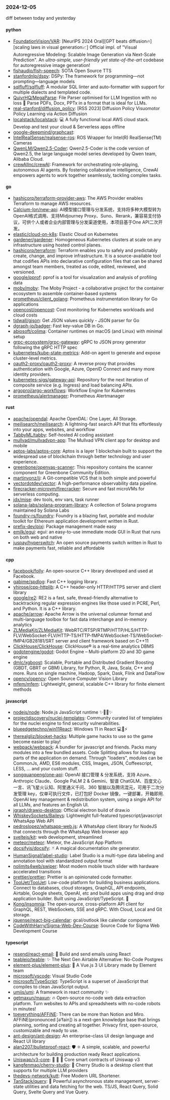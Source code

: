 ### 2024-12-05
diff between today and yesterday

#### python
* [FoundationVision/VAR](https://github.com/FoundationVision/VAR): [NeurIPS 2024 Oral][GPT beats diffusion🔥] [scaling laws in visual generation📈] Official impl. of "Visual Autoregressive Modeling: Scalable Image Generation via Next-Scale Prediction". An *ultra-simple, user-friendly yet state-of-the-art* codebase for autoregressive image generation!
* [fishaudio/fish-speech](https://github.com/fishaudio/fish-speech): SOTA Open Source TTS
* [stanfordnlp/dspy](https://github.com/stanfordnlp/dspy): DSPy: The framework for programming—not prompting—language models
* [sqlfluff/sqlfluff](https://github.com/sqlfluff/sqlfluff): A modular SQL linter and auto-formatter with support for multiple dialects and templated code.
* [QuivrHQ/MegaParse](https://github.com/QuivrHQ/MegaParse): File Parser optimised for LLM Ingestion with no loss 🧠 Parse PDFs, Docx, PPTx in a format that is ideal for LLMs.
* [real-stanford/diffusion_policy](https://github.com/real-stanford/diffusion_policy): [RSS 2023] Diffusion Policy Visuomotor Policy Learning via Action Diffusion
* [localstack/localstack](https://github.com/localstack/localstack): 💻 A fully functional local AWS cloud stack. Develop and test your cloud & Serverless apps offline
* [google-deepmind/graphcast](https://github.com/google-deepmind/graphcast): 
* [IntelRealSense/realsense-ros](https://github.com/IntelRealSense/realsense-ros): ROS Wrapper for Intel(R) RealSense(TM) Cameras
* [QwenLM/Qwen2.5-Coder](https://github.com/QwenLM/Qwen2.5-Coder): Qwen2.5-Coder is the code version of Qwen2.5, the large language model series developed by Qwen team, Alibaba Cloud.
* [crewAIInc/crewAI](https://github.com/crewAIInc/crewAI): Framework for orchestrating role-playing, autonomous AI agents. By fostering collaborative intelligence, CrewAI empowers agents to work together seamlessly, tackling complex tasks.

#### go
* [hashicorp/terraform-provider-aws](https://github.com/hashicorp/terraform-provider-aws): The AWS Provider enables Terraform to manage AWS resources.
* [Calcium-Ion/new-api](https://github.com/Calcium-Ion/new-api): AI模型接口管理与分发系统，支持将多种大模型转为OpenAI格式调用、支持Midjourney Proxy、Suno、Rerank，兼容易支付协议，可供个人或者企业内部管理与分发渠道使用，本项目基于One API二次开发。
* [elastic/cloud-on-k8s](https://github.com/elastic/cloud-on-k8s): Elastic Cloud on Kubernetes
* [gardener/gardener](https://github.com/gardener/gardener): Homogeneous Kubernetes clusters at scale on any infrastructure using hosted control planes.
* [hashicorp/terraform](https://github.com/hashicorp/terraform): Terraform enables you to safely and predictably create, change, and improve infrastructure. It is a source-available tool that codifies APIs into declarative configuration files that can be shared amongst team members, treated as code, edited, reviewed, and versioned.
* [google/pprof](https://github.com/google/pprof): pprof is a tool for visualization and analysis of profiling data
* [moby/moby](https://github.com/moby/moby): The Moby Project - a collaborative project for the container ecosystem to assemble container-based systems
* [prometheus/client_golang](https://github.com/prometheus/client_golang): Prometheus instrumentation library for Go applications
* [opencost/opencost](https://github.com/opencost/opencost): Cost monitoring for Kubernetes workloads and cloud costs
* [tidwall/gjson](https://github.com/tidwall/gjson): Get JSON values quickly - JSON parser for Go
* [dgraph-io/badger](https://github.com/dgraph-io/badger): Fast key-value DB in Go.
* [abiosoft/colima](https://github.com/abiosoft/colima): Container runtimes on macOS (and Linux) with minimal setup
* [grpc-ecosystem/grpc-gateway](https://github.com/grpc-ecosystem/grpc-gateway): gRPC to JSON proxy generator following the gRPC HTTP spec
* [kubernetes/kube-state-metrics](https://github.com/kubernetes/kube-state-metrics): Add-on agent to generate and expose cluster-level metrics.
* [oauth2-proxy/oauth2-proxy](https://github.com/oauth2-proxy/oauth2-proxy): A reverse proxy that provides authentication with Google, Azure, OpenID Connect and many more identity providers.
* [kubernetes-sigs/gateway-api](https://github.com/kubernetes-sigs/gateway-api): Repository for the next iteration of composite service (e.g. Ingress) and load balancing APIs.
* [argoproj/argo-workflows](https://github.com/argoproj/argo-workflows): Workflow Engine for Kubernetes
* [prometheus/alertmanager](https://github.com/prometheus/alertmanager): Prometheus Alertmanager

#### rust
* [apache/opendal](https://github.com/apache/opendal): Apache OpenDAL: One Layer, All Storage.
* [meilisearch/meilisearch](https://github.com/meilisearch/meilisearch): A lightning-fast search API that fits effortlessly into your apps, websites, and workflow
* [TabbyML/tabby](https://github.com/TabbyML/tabby): Self-hosted AI coding assistant
* [mullvad/mullvadvpn-app](https://github.com/mullvad/mullvadvpn-app): The Mullvad VPN client app for desktop and mobile
* [aptos-labs/aptos-core](https://github.com/aptos-labs/aptos-core): Aptos is a layer 1 blockchain built to support the widespread use of blockchain through better technology and user experience.
* [greenbone/openvas-scanner](https://github.com/greenbone/openvas-scanner): This repository contains the scanner component for Greenbone Community Edition.
* [martinvonz/jj](https://github.com/martinvonz/jj): A Git-compatible VCS that is both simple and powerful
* [vectordotdev/vector](https://github.com/vectordotdev/vector): A high-performance observability data pipeline.
* [firecracker-microvm/firecracker](https://github.com/firecracker-microvm/firecracker): Secure and fast microVMs for serverless computing.
* [jdx/mise](https://github.com/jdx/mise): dev tools, env vars, task runner
* [solana-labs/solana-program-library](https://github.com/solana-labs/solana-program-library): A collection of Solana programs maintained by Solana Labs
* [foundry-rs/foundry](https://github.com/foundry-rs/foundry): Foundry is a blazing fast, portable and modular toolkit for Ethereum application development written in Rust.
* [prefix-dev/pixi](https://github.com/prefix-dev/pixi): Package management made easy
* [emilk/egui](https://github.com/emilk/egui): egui: an easy-to-use immediate mode GUI in Rust that runs on both web and native
* [juspay/hyperswitch](https://github.com/juspay/hyperswitch): An open source payments switch written in Rust to make payments fast, reliable and affordable

#### cpp
* [facebook/folly](https://github.com/facebook/folly): An open-source C++ library developed and used at Facebook.
* [gabime/spdlog](https://github.com/gabime/spdlog): Fast C++ logging library.
* [yhirose/cpp-httplib](https://github.com/yhirose/cpp-httplib): A C++ header-only HTTP/HTTPS server and client library
* [google/re2](https://github.com/google/re2): RE2 is a fast, safe, thread-friendly alternative to backtracking regular expression engines like those used in PCRE, Perl, and Python. It is a C++ library.
* [apache/arrow](https://github.com/apache/arrow): Apache Arrow is the universal columnar format and multi-language toolbox for fast data interchange and in-memory analytics
* [ZLMediaKit/ZLMediaKit](https://github.com/ZLMediaKit/ZLMediaKit): WebRTC/RTSP/RTMP/HTTP/HLS/HTTP-FLV/WebSocket-FLV/HTTP-TS/HTTP-fMP4/WebSocket-TS/WebSocket-fMP4/GB28181/SRT server and client framework based on C++11
* [ClickHouse/ClickHouse](https://github.com/ClickHouse/ClickHouse): ClickHouse® is a real-time analytics DBMS
* [godotengine/godot](https://github.com/godotengine/godot): Godot Engine – Multi-platform 2D and 3D game engine
* [dmlc/xgboost](https://github.com/dmlc/xgboost): Scalable, Portable and Distributed Gradient Boosting (GBDT, GBRT or GBM) Library, for Python, R, Java, Scala, C++ and more. Runs on single machine, Hadoop, Spark, Dask, Flink and DataFlow
* [opencv/opencv](https://github.com/opencv/opencv): Open Source Computer Vision Library
* [mfem/mfem](https://github.com/mfem/mfem): Lightweight, general, scalable C++ library for finite element methods

#### javascript
* [nodejs/node](https://github.com/nodejs/node): Node.js JavaScript runtime ✨🐢🚀✨
* [projectdiscovery/nuclei-templates](https://github.com/projectdiscovery/nuclei-templates): Community curated list of templates for the nuclei engine to find security vulnerabilities.
* [blueedgetechno/win11React](https://github.com/blueedgetechno/win11React): Windows 11 in React 💻🌈⚡
* [therealgliz/blooket-hacks](https://github.com/therealgliz/blooket-hacks): Multiple game hacks to use so the game become easier to play!
* [webpack/webpack](https://github.com/webpack/webpack): A bundler for javascript and friends. Packs many modules into a few bundled assets. Code Splitting allows for loading parts of the application on demand. Through "loaders", modules can be CommonJs, AMD, ES6 modules, CSS, Images, JSON, Coffeescript, LESS, ... and your custom stuff.
* [songquanpeng/one-api](https://github.com/songquanpeng/one-api): OpenAI 接口管理 & 分发系统，支持 Azure、Anthropic Claude、Google PaLM 2 & Gemini、智谱 ChatGLM、百度文心一言、讯飞星火认知、阿里通义千问、360 智脑以及腾讯混元，可用于二次分发管理 key，仅单可执行文件，已打包好 Docker 镜像，一键部署，开箱即用. OpenAI key management & redistribution system, using a single API for all LLMs, and features an English UI.
* [jgraph/drawio-desktop](https://github.com/jgraph/drawio-desktop): Official electron build of draw.io
* [WhiskeySockets/Baileys](https://github.com/WhiskeySockets/Baileys): Lightweight full-featured typescript/javascript WhatsApp Web API
* [pedroslopez/whatsapp-web.js](https://github.com/pedroslopez/whatsapp-web.js): A WhatsApp client library for NodeJS that connects through the WhatsApp Web browser app
* [sveltejs/kit](https://github.com/sveltejs/kit): web development, streamlined
* [meteor/meteor](https://github.com/meteor/meteor): Meteor, the JavaScript App Platform
* [docsifyjs/docsify](https://github.com/docsifyjs/docsify): 🃏 A magical documentation site generator.
* [HumanSignal/label-studio](https://github.com/HumanSignal/label-studio): Label Studio is a multi-type data labeling and annotation tool with standardized output format
* [nolimits4web/swiper](https://github.com/nolimits4web/swiper): Most modern mobile touch slider with hardware accelerated transitions
* [prettier/prettier](https://github.com/prettier/prettier): Prettier is an opinionated code formatter.
* [ToolJet/ToolJet](https://github.com/ToolJet/ToolJet): Low-code platform for building business applications. Connect to databases, cloud storages, GraphQL, API endpoints, Airtable, Google sheets, OpenAI, etc and build apps using drag and drop application builder. Built using JavaScript/TypeScript. 🚀
* [Kong/insomnia](https://github.com/Kong/insomnia): The open-source, cross-platform API client for GraphQL, REST, WebSockets, SSE and gRPC. With Cloud, Local and Git storage.
* [jquense/react-big-calendar](https://github.com/jquense/react-big-calendar): gcal/outlook like calendar component
* [CodeWithHarry/Sigma-Web-Dev-Course](https://github.com/CodeWithHarry/Sigma-Web-Dev-Course): Source Code for Sigma Web Development Course

#### typescript
* [resend/react-email](https://github.com/resend/react-email): 💌 Build and send emails using React
* [teableio/teable](https://github.com/teableio/teable): ✨ The Next Gen Airtable Alternative: No-Code Postgres
* [element-plus/element-plus](https://github.com/element-plus/element-plus): 🎉 A Vue.js 3 UI Library made by Element team
* [microsoft/vscode](https://github.com/microsoft/vscode): Visual Studio Code
* [microsoft/TypeScript](https://github.com/microsoft/TypeScript): TypeScript is a superset of JavaScript that compiles to clean JavaScript output.
* [umijs/umi](https://github.com/umijs/umi): A framework in react community ✨
* [getmaxun/maxun](https://github.com/getmaxun/maxun): 🔥 Open-source no-code web data extraction platform. Turn websites to APIs and spreadsheets with no-code robots in minutes!
* [toeverything/AFFiNE](https://github.com/toeverything/AFFiNE): There can be more than Notion and Miro. AFFiNE(pronounced [ə‘fain]) is a next-gen knowledge base that brings planning, sorting and creating all together. Privacy first, open-source, customizable and ready to use.
* [ant-design/ant-design](https://github.com/ant-design/ant-design): An enterprise-class UI design language and React UI library
* [alan2207/bulletproof-react](https://github.com/alan2207/bulletproof-react): 🛡️ ⚛️ A simple, scalable, and powerful architecture for building production ready React applications.
* [Uniswap/v3-core](https://github.com/Uniswap/v3-core): 🦄 🦄 🦄 Core smart contracts of Uniswap v3
* [kangfenmao/cherry-studio](https://github.com/kangfenmao/cherry-studio): 🍒 Cherry Studio is a desktop client that supports for multiple LLM providers
* [thedevs-network/kutt](https://github.com/thedevs-network/kutt): Free Modern URL Shortener.
* [TanStack/query](https://github.com/TanStack/query): 🤖 Powerful asynchronous state management, server-state utilities and data fetching for the web. TS/JS, React Query, Solid Query, Svelte Query and Vue Query.
